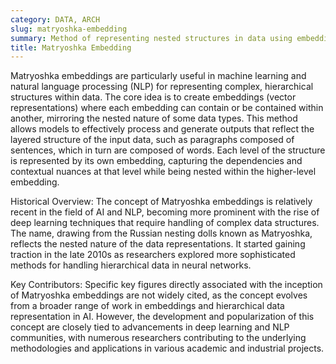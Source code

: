```yaml
---
category: DATA, ARCH
slug: matryoshka-embedding
summary: Method of representing nested structures in data using embeddings that encapsulate multiple layers of information, similar to Russian Matryoshka nesting dolls.
title: Matryoshka Embedding
---
```


Matryoshka embeddings are particularly useful in machine learning and natural language processing (NLP) for representing complex, hierarchical structures within data. The core idea is to create embeddings (vector representations) where each embedding can contain or be contained within another, mirroring the nested nature of some data types. This method allows models to effectively process and generate outputs that reflect the layered structure of the input data, such as paragraphs composed of sentences, which in turn are composed of words. Each level of the structure is represented by its own embedding, capturing the dependencies and contextual nuances at that level while being nested within the higher-level embedding.

Historical Overview: The concept of Matryoshka embeddings is relatively recent in the field of AI and NLP, becoming more prominent with the rise of deep learning techniques that require handling of complex data structures. The name, drawing from the Russian nesting dolls known as Matryoshka, reflects the nested nature of the data representations. It started gaining traction in the late 2010s as researchers explored more sophisticated methods for handling hierarchical data in neural networks.

Key Contributors: Specific key figures directly associated with the inception of Matryoshka embeddings are not widely cited, as the concept evolves from a broader range of work in embeddings and hierarchical data representation in AI. However, the development and popularization of this concept are closely tied to advancements in deep learning and NLP communities, with numerous researchers contributing to the underlying methodologies and applications in various academic and industrial projects.